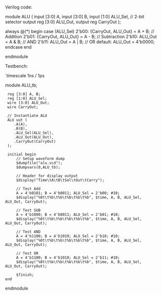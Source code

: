 Verilog code:

module ALU (
    input  [3:0] A,
    input  [3:0] B,
    input  [1:0] ALU_Sel,  // 2-bit selector
    output reg [3:0] ALU_Out,
    output reg CarryOut
);

always @(*) begin
    case (ALU_Sel)
        2'b00: {CarryOut, ALU_Out} = A + B;    // Addition
        2'b01: {CarryOut, ALU_Out} = A - B;    // Subtraction
        2'b10:  ALU_Out = A & B;               // AND 
        2'b11:  ALU_Out = A | B;               // OR
        default: ALU_Out = 4'b0000;
    endcase
end 

endmodule



Testbench:

`timescale 1ns / 1ps

module ALU_tb;

     reg [3:0] A, B;
     reg [1:0] ALU_Sel;
     wire [3:0] ALU_Out;
     wire CarryOut;

     // Instantiate ALU
     ALU uut (
        .A(A),
        .B(B),
        .ALU_Sel(ALU_Sel),
        .ALU_Out(ALU_Out),
        .CarryOut(CarryOut)
     );

     initial begin
         // Setup waveform dump
         $dumpfile("alu.vcd");
         $dumpvars(0,ALU_tb);

         // Header for display output
         $display("Time\tA\tB\tSel\tOut\tCarry");

         // Test Add
         A = 4'b0101; B = 4'b0011; ALU_Sel = 2'b00; #10;
         $display("%0t\t%b\t%b\t%b\t%b\t%b", $time, A, B, ALU_Sel, ALU_Out, CarryOut); 

         // Test SUB
         A = 4'b1000; B = 4'b0011; ALU_Sel = 2'b01; #10;
         $display("%0t\t%b\t%b\t%b\t%b\t%b", $time, A, B, ALU_Sel, ALU_Out, CarryOut);

         // Test AND
         A = 4'b1100; B = 4'b1010; ALU_Sel = 2'b10; #10;
         $display("%0t\t%b\t%b\t%b\t%b\t%b", $time, A, B, ALU_Sel, ALU_Out, CarryOut);    

         // Test OR
         A = 4'b1100; B = 4'b1010; ALU_Sel = 2'b11; #10;
         $display("%0t\t%b\t%b\t%b\t%b\t%b", $time, A, B, ALU_Sel, ALU_Out, CarryOut);   

         $finish;
    end 

endmodule        

